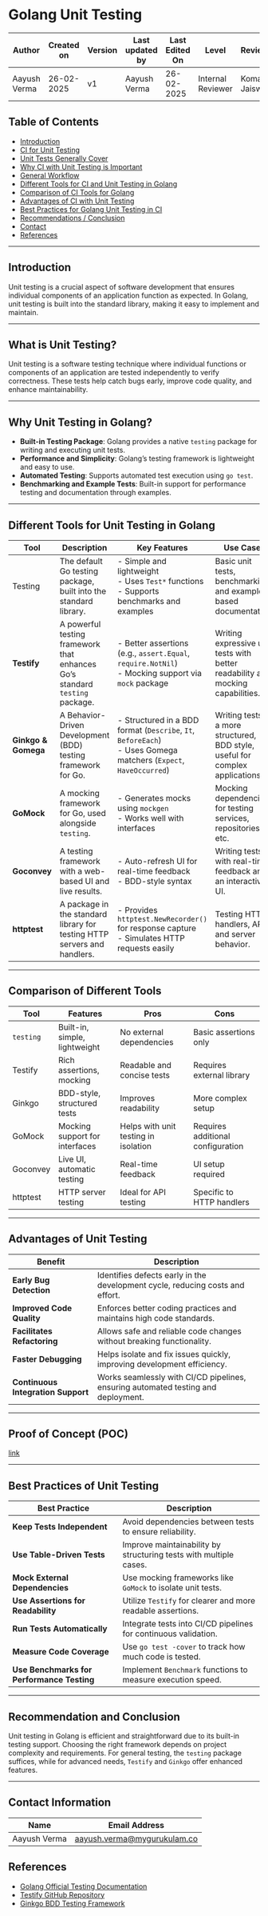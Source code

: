 # Golang Unit Testing

| **Author** | **Created on** | **Version** | **Last updated by**|**Last Edited On**|**Level** |**Reviewer** |
|------------|---------------------------|-------------|----------------|-----|-------------|-------------|
| Aayush Verma|   26-02-2025             | v1          | Aayush Verma   |26-02-2025    |  Internal Reviewer | Komal Jaiswal |

## Table of Contents

- [Introduction](#Introduction)
- [CI for Unit Testing](#CI-for-Unit-Testing)
- [Unit Tests Generally Cover](#Unit-Tests-Generally-Cover)
- [Why CI with Unit Testing is Important](#Why-CI-with-Unit-Testing-is-Important)
- [General Workflow](#General-Workflow)
- [Different Tools for CI and Unit Testing in Golang](#Different-Tools-for-CI-and-Unit-Testing-in-Golang)
- [Comparison of CI Tools for Golang](#Comparison-of-CI-Tools-for-Golang)
- [Advantages of CI with Unit Testing](#Advantages-of-CI-with-Unit-Testing)
- [Best Practices for Golang Unit Testing in CI](#Best-Practices-for-Golang-Unit-Testing-in-CI)
- [Recommendations / Conclusion](#Recommendations-/-Conclusion)
- [Contact](#Contact)
- [References](#References)

---


## Introduction
Unit testing is a crucial aspect of software development that ensures individual components of an application function as expected. In Golang, unit testing is built into the standard library, making it easy to implement and maintain.

---

## What is Unit Testing?
Unit testing is a software testing technique where individual functions or components of an application are tested independently to verify correctness. These tests help catch bugs early, improve code quality, and enhance maintainability.

---

## Why Unit Testing in Golang?
- **Built-in Testing Package**: Golang provides a native `testing` package for writing and executing unit tests.
- **Performance and Simplicity**: Golang’s testing framework is lightweight and easy to use.
- **Automated Testing**: Supports automated test execution using `go test`.
- **Benchmarking and Example Tests**: Built-in support for performance testing and documentation through examples.

---

## Different Tools for Unit Testing in Golang

| **Tool**            | **Description** | **Key Features** | **Use Cases** |
|---------------------|-----------------------------------------------------|-----------------------------------------|----------------------------------------|
| Testing          | The default Go testing package, built into the standard library. | - Simple and lightweight<br>- Uses `Test*` functions<br>- Supports benchmarks and examples | Basic unit tests, benchmarking, and example-based documentation. |
| **Testify**        | A powerful testing framework that enhances Go’s standard `testing` package. | - Better assertions (e.g., `assert.Equal`, `require.NotNil`)<br>- Mocking support via `mock` package | Writing expressive unit tests with better readability and mocking capabilities. |
| **Ginkgo & Gomega** | A Behavior-Driven Development (BDD) testing framework for Go. | - Structured in a BDD format (`Describe`, `It`, `BeforeEach`)<br>- Uses Gomega matchers (`Expect`, `HaveOccurred`) | Writing tests in a more structured, BDD style, useful for complex applications. |
| **GoMock**         | A mocking framework for Go, used alongside `testing`. | - Generates mocks using `mockgen`<br>- Works well with interfaces | Mocking dependencies for testing services, repositories, etc. |
| **Goconvey**       | A testing framework with a web-based UI and live results. | - Auto-refresh UI for real-time feedback<br>- BDD-style syntax | Writing tests with real-time feedback and an interactive UI. |
| **httptest**       | A package in the standard library for testing HTTP servers and handlers. | - Provides `httptest.NewRecorder()` for response capture<br>- Simulates HTTP requests easily | Testing HTTP handlers, APIs, and server behavior. |

---

## Comparison of Different Tools
| Tool         | Features                           | Pros                                      | Cons                                     |
|-------------|----------------------------------|-------------------------------------------|------------------------------------------|
| `testing`   | Built-in, simple, lightweight   | No external dependencies                 | Basic assertions only                    |
| Testify     | Rich assertions, mocking       | Readable and concise tests               | Requires external library                |
| Ginkgo      | BDD-style, structured tests    | Improves readability                     | More complex setup                       |
| GoMock      | Mocking support for interfaces | Helps with unit testing in isolation     | Requires additional configuration        |
| Goconvey    | Live UI, automatic testing     | Real-time feedback                       | UI setup required                        |
| httptest    | HTTP server testing            | Ideal for API testing                    | Specific to HTTP handlers                |

---

## Advantages of Unit Testing 


| **Benefit**                     | **Description** |
|----------------------------------|--------------------------------------------------|
| **Early Bug Detection**          | Identifies defects early in the development cycle, reducing costs and effort. |
| **Improved Code Quality**        | Enforces better coding practices and maintains high code standards. |
| **Facilitates Refactoring**      | Allows safe and reliable code changes without breaking functionality. |
| **Faster Debugging**             | Helps isolate and fix issues quickly, improving development efficiency. |
| **Continuous Integration Support** | Works seamlessly with CI/CD pipelines, ensuring automated testing and deployment. |


---

## Proof of Concept (POC)

[link](https://github.com/snaatak-Zero-Downtime-Crew/Documentation/blob/Aayush-SCRUM-84/Application%20CI%20Design/GoLang%20CI%20Checks/Unit%20Testing/POC/README.md)

---

## Best Practices of Unit Testing

| **Best Practice**                     | **Description** |
|----------------------------------------|-------------------------------------------------------------|
| **Keep Tests Independent**             | Avoid dependencies between tests to ensure reliability. |
| **Use Table-Driven Tests**             | Improve maintainability by structuring tests with multiple cases. |
| **Mock External Dependencies**         | Use mocking frameworks like `GoMock` to isolate unit tests. |
| **Use Assertions for Readability**     | Utilize `Testify` for clearer and more readable assertions. |
| **Run Tests Automatically**            | Integrate tests into CI/CD pipelines for continuous validation. |
| **Measure Code Coverage**              | Use `go test -cover` to track how much code is tested. |
| **Use Benchmarks for Performance Testing** | Implement `Benchmark` functions to measure execution speed. |

---

## Recommendation and Conclusion
Unit testing in Golang is efficient and straightforward due to its built-in testing support. Choosing the right framework depends on project complexity and requirements. For general testing, the `testing` package suffices, while for advanced needs, `Testify` and `Ginkgo` offer enhanced features. 

---

## Contact Information

| **Name**       | **Email Address**        |
|----------------|--------------------------|
| Aayush Verma   | <aayush.verma@mygurukulam.co> |


## References
- [Golang Official Testing Documentation](https://golang.org/pkg/testing/)
- [Testify GitHub Repository](https://github.com/stretchr/testify)
- [Ginkgo BDD Testing Framework](https://onsi.github.io/ginkgo/)
